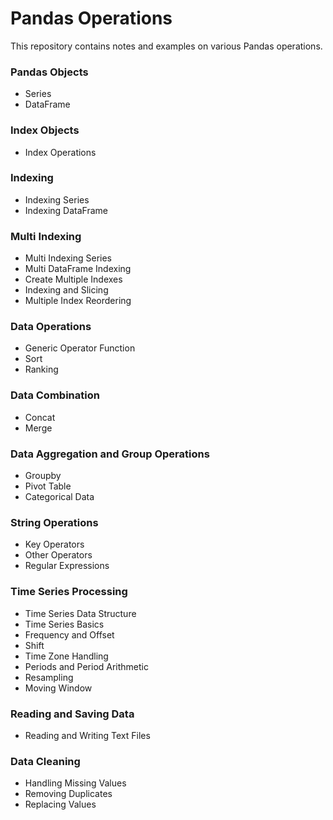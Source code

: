 # Pandas Operations
This repository contains notes and examples on various Pandas operations.

### Pandas Objects
- Series
- DataFrame
### Index Objects
- Index Operations
### Indexing
- Indexing Series
- Indexing DataFrame
### Multi Indexing
- Multi Indexing Series
- Multi DataFrame Indexing
- Create Multiple Indexes
- Indexing and Slicing
- Multiple Index Reordering
### Data Operations
- Generic Operator Function
- Sort
- Ranking
### Data Combination
- Concat
- Merge
### Data Aggregation and Group Operations
- Groupby
- Pivot Table
- Categorical Data
### String Operations
- Key Operators
- Other Operators
- Regular Expressions
### Time Series Processing
- Time Series Data Structure
- Time Series Basics
- Frequency and Offset
- Shift
- Time Zone Handling
- Periods and Period Arithmetic
- Resampling
- Moving Window
### Reading and Saving Data
- Reading and Writing Text Files
### Data Cleaning
- Handling Missing Values
- Removing Duplicates
- Replacing Values
